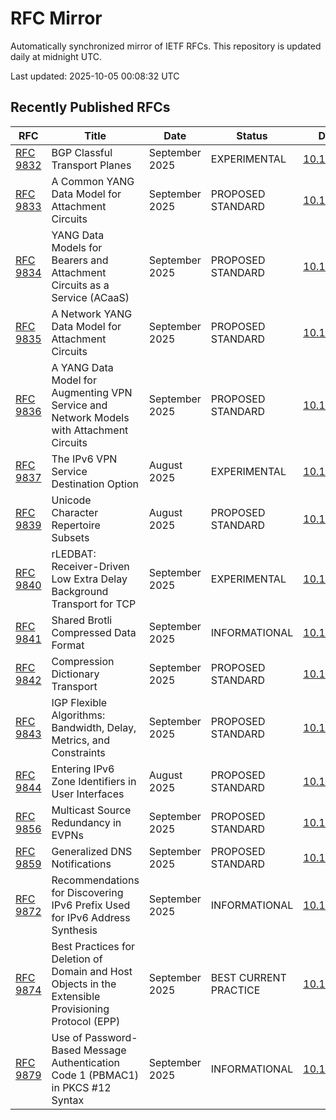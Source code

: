 # RFC Mirror

Automatically synchronized mirror of IETF RFCs. This repository is updated daily at midnight UTC.

Last updated: 2025-10-05 00:08:32 UTC

## Recently Published RFCs

| RFC | Title | Date | Status | DOI |
|-----|-------|------|--------|-----|
| [RFC 9832](rfcs/rfc9832.txt) | BGP Classful Transport Planes | September 2025 | EXPERIMENTAL | [10.17487](https://doi.org/10.17487/RFC9832) |
| [RFC 9833](rfcs/rfc9833.txt) | A Common YANG Data Model for Attachment Circuits | September 2025 | PROPOSED STANDARD | [10.17487](https://doi.org/10.17487/RFC9833) |
| [RFC 9834](rfcs/rfc9834.txt) | YANG Data Models for Bearers and Attachment Circuits as a Service (ACaaS) | September 2025 | PROPOSED STANDARD | [10.17487](https://doi.org/10.17487/RFC9834) |
| [RFC 9835](rfcs/rfc9835.txt) | A Network YANG Data Model for Attachment Circuits | September 2025 | PROPOSED STANDARD | [10.17487](https://doi.org/10.17487/RFC9835) |
| [RFC 9836](rfcs/rfc9836.txt) | A YANG Data Model for Augmenting VPN Service and Network Models with Attachment Circuits | September 2025 | PROPOSED STANDARD | [10.17487](https://doi.org/10.17487/RFC9836) |
| [RFC 9837](rfcs/rfc9837.txt) | The IPv6 VPN Service Destination Option | August 2025 | EXPERIMENTAL | [10.17487](https://doi.org/10.17487/RFC9837) |
| [RFC 9839](rfcs/rfc9839.txt) | Unicode Character Repertoire Subsets | August 2025 | PROPOSED STANDARD | [10.17487](https://doi.org/10.17487/RFC9839) |
| [RFC 9840](rfcs/rfc9840.txt) | rLEDBAT: Receiver-Driven Low Extra Delay Background Transport for TCP | September 2025 | EXPERIMENTAL | [10.17487](https://doi.org/10.17487/RFC9840) |
| [RFC 9841](rfcs/rfc9841.txt) | Shared Brotli Compressed Data Format | September 2025 | INFORMATIONAL | [10.17487](https://doi.org/10.17487/RFC9841) |
| [RFC 9842](rfcs/rfc9842.txt) | Compression Dictionary Transport | September 2025 | PROPOSED STANDARD | [10.17487](https://doi.org/10.17487/RFC9842) |
| [RFC 9843](rfcs/rfc9843.txt) | IGP Flexible Algorithms: Bandwidth, Delay, Metrics, and Constraints | September 2025 | PROPOSED STANDARD | [10.17487](https://doi.org/10.17487/RFC9843) |
| [RFC 9844](rfcs/rfc9844.txt) | Entering IPv6 Zone Identifiers in User Interfaces | August 2025 | PROPOSED STANDARD | [10.17487](https://doi.org/10.17487/RFC9844) |
| [RFC 9856](rfcs/rfc9856.txt) | Multicast Source Redundancy in EVPNs | September 2025 | PROPOSED STANDARD | [10.17487](https://doi.org/10.17487/RFC9856) |
| [RFC 9859](rfcs/rfc9859.txt) | Generalized DNS Notifications | September 2025 | PROPOSED STANDARD | [10.17487](https://doi.org/10.17487/RFC9859) |
| [RFC 9872](rfcs/rfc9872.txt) | Recommendations for Discovering IPv6 Prefix Used for IPv6 Address Synthesis | September 2025 | INFORMATIONAL | [10.17487](https://doi.org/10.17487/RFC9872) |
| [RFC 9874](rfcs/rfc9874.txt) | Best Practices for Deletion of Domain and Host Objects in the Extensible Provisioning Protocol (EPP) | September 2025 | BEST CURRENT PRACTICE | [10.17487](https://doi.org/10.17487/RFC9874) |
| [RFC 9879](rfcs/rfc9879.txt) | Use of Password-Based Message Authentication Code 1 (PBMAC1) in PKCS #12 Syntax | September 2025 | INFORMATIONAL | [10.17487](https://doi.org/10.17487/RFC9879) |
